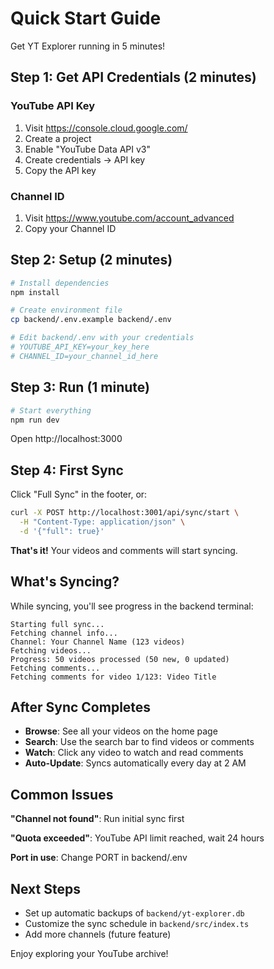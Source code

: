 # Quick Start Guide

Get YT Explorer running in 5 minutes!

## Step 1: Get API Credentials (2 minutes)

### YouTube API Key
1. Visit https://console.cloud.google.com/
2. Create a project
3. Enable "YouTube Data API v3"
4. Create credentials → API key
5. Copy the API key

### Channel ID
1. Visit https://www.youtube.com/account_advanced
2. Copy your Channel ID

## Step 2: Setup (2 minutes)

```bash
# Install dependencies
npm install

# Create environment file
cp backend/.env.example backend/.env

# Edit backend/.env with your credentials
# YOUTUBE_API_KEY=your_key_here
# CHANNEL_ID=your_channel_id_here
```

## Step 3: Run (1 minute)

```bash
# Start everything
npm run dev
```

Open http://localhost:3000

## Step 4: First Sync

Click "Full Sync" in the footer, or:

```bash
curl -X POST http://localhost:3001/api/sync/start \
  -H "Content-Type: application/json" \
  -d '{"full": true}'
```

**That's it!** Your videos and comments will start syncing.

## What's Syncing?

While syncing, you'll see progress in the backend terminal:
```
Starting full sync...
Fetching channel info...
Channel: Your Channel Name (123 videos)
Fetching videos...
Progress: 50 videos processed (50 new, 0 updated)
Fetching comments...
Fetching comments for video 1/123: Video Title
```

## After Sync Completes

- **Browse**: See all your videos on the home page
- **Search**: Use the search bar to find videos or comments
- **Watch**: Click any video to watch and read comments
- **Auto-Update**: Syncs automatically every day at 2 AM

## Common Issues

**"Channel not found"**: Run initial sync first

**"Quota exceeded"**: YouTube API limit reached, wait 24 hours

**Port in use**: Change PORT in backend/.env

## Next Steps

- Set up automatic backups of `backend/yt-explorer.db`
- Customize the sync schedule in `backend/src/index.ts`
- Add more channels (future feature)

Enjoy exploring your YouTube archive!
